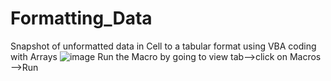 # Formatting_Data
Snapshot of unformatted data in Cell to a tabular format using VBA coding with Arrays
![image](https://user-images.githubusercontent.com/38202790/38506345-2f94b204-3c37-11e8-818a-c1a04d74503f.png)
Run the Macro by going to view tab-->click on Macros -->Run
